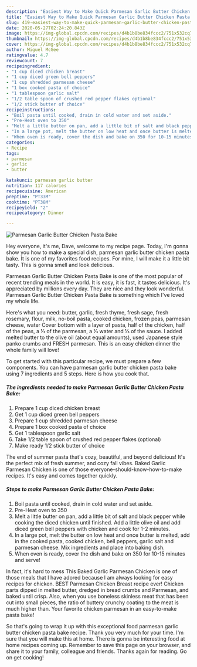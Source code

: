 ```yaml
---
description: "Easiest Way to Make Quick Parmesan Garlic Butter Chicken Pasta Bake"
title: "Easiest Way to Make Quick Parmesan Garlic Butter Chicken Pasta Bake"
slug: 419-easiest-way-to-make-quick-parmesan-garlic-butter-chicken-pasta-bake
date: 2020-05-27T02:24:20.843Z
image: https://img-global.cpcdn.com/recipes/d4b1b8be834fccc2/751x532cq70/parmesan-garlic-butter-chicken-pasta-bake-recipe-main-photo.jpg
thumbnail: https://img-global.cpcdn.com/recipes/d4b1b8be834fccc2/751x532cq70/parmesan-garlic-butter-chicken-pasta-bake-recipe-main-photo.jpg
cover: https://img-global.cpcdn.com/recipes/d4b1b8be834fccc2/751x532cq70/parmesan-garlic-butter-chicken-pasta-bake-recipe-main-photo.jpg
author: Miguel McGee
ratingvalue: 4.7
reviewcount: 7
recipeingredient:
- "1 cup diced chicken breast"
- "1 cup diced green bell peppers"
- "1 cup shredded parmesan cheese"
- "1 box cooked pasta of choice"
- "1 tablespoon garlic salt"
- "1/2 table spoon of crushed red pepper flakes optional"
- "1/2 stick butter of choice"
recipeinstructions:
- "Boil pasta until cooked, drain in cold water and set aside."
- "Pre-Heat oven to 350"
- "Melt a little butter on pan, add a little bit of salt and black pepper while cooking the diced chicken until finished. Add a little olive oil and add diced green bell peppers with chicken and cook for 1-2 minutes."
- "In a large pot, melt the butter on low heat and once butter is melted, add in the cooked pasta, cooked chicken, bell peppers, garlic salt and parmesan cheese. Mix ingredients and place into baking dish."
- "When oven is ready, cover the dish and bake on 350 for 10-15 minutes and serve!"
categories:
- Recipe
tags:
- parmesan
- garlic
- butter

katakunci: parmesan garlic butter 
nutrition: 117 calories
recipecuisine: American
preptime: "PT33M"
cooktime: "PT38M"
recipeyield: "2"
recipecategory: Dinner

---
```



![Parmesan Garlic Butter Chicken Pasta Bake](https://img-global.cpcdn.com/recipes/d4b1b8be834fccc2/751x532cq70/parmesan-garlic-butter-chicken-pasta-bake-recipe-main-photo.jpg)

Hey everyone, it's me, Dave, welcome to my recipe page. Today, I'm gonna show you how to make a special dish, parmesan garlic butter chicken pasta bake. It is one of my favorites food recipes. For mine, I will make it a little bit tasty. This is gonna smell and look delicious.

Parmesan Garlic Butter Chicken Pasta Bake is one of the most popular of recent trending meals in the world. It is easy, it is fast, it tastes delicious. It's appreciated by millions every day. They are nice and they look wonderful. Parmesan Garlic Butter Chicken Pasta Bake is something which I've loved my whole life.

Here&#39;s what you need: butter, garlic, fresh thyme, fresh sage, fresh rosemary, flour, milk, no-boil pasta, cooked chicken, frozen peas, parmesan cheese, water Cover bottom with a layer of pasta, half of the chicken, half of the peas, a ⅓ of the parmesan, a ⅓ water and ⅓ of the sauce. I added melted butter to the olive oil (about equal amounts), used Japanese style panko crumbs and FRESH parmesan. This is an easy chicken dinner the whole family will love!


To get started with this particular recipe, we must prepare a few components. You can have parmesan garlic butter chicken pasta bake using 7 ingredients and 5 steps. Here is how you cook that.

<!--inarticleads1-->

##### The ingredients needed to make Parmesan Garlic Butter Chicken Pasta Bake:

1. Prepare 1 cup diced chicken breast
1. Get 1 cup diced green bell peppers
1. Prepare 1 cup shredded parmesan cheese
1. Prepare 1 box cooked pasta of choice
1. Get 1 tablespoon garlic salt
1. Take 1/2 table spoon of crushed red pepper flakes (optional)
1. Make ready 1/2 stick butter of choice


The end of summer pasta that&#39;s cozy, beautiful, and beyond delicious! It&#39;s the perfect mix of fresh summer, and cozy fall vibes. Baked Garlic Parmesan Chicken is one of those everyone-should-know-how-to-make recipes. It&#39;s easy and comes together quickly. 

<!--inarticleads2-->

##### Steps to make Parmesan Garlic Butter Chicken Pasta Bake:

1. Boil pasta until cooked, drain in cold water and set aside.
1. Pre-Heat oven to 350
1. Melt a little butter on pan, add a little bit of salt and black pepper while cooking the diced chicken until finished. Add a little olive oil and add diced green bell peppers with chicken and cook for 1-2 minutes.
1. In a large pot, melt the butter on low heat and once butter is melted, add in the cooked pasta, cooked chicken, bell peppers, garlic salt and parmesan cheese. Mix ingredients and place into baking dish.
1. When oven is ready, cover the dish and bake on 350 for 10-15 minutes and serve!


In fact, it&#39;s hard to mess This Baked Garlic Parmesan Chicken is one of those meals that I have adored because I am always looking for easy recipes for chicken. BEST Parmesan Chicken Breast recipe ever! Chicken parts dipped in melted butter, dredged in bread crumbs and Parmesan, and baked until crisp. Also, when you use boneless skinless meat that has been cut into small pieces, the ratio of buttery crunchy coating to the meat is much higher than. Your favorite chicken parmesan in an easy-to-make pasta bake! 

So that's going to wrap it up with this exceptional food parmesan garlic butter chicken pasta bake recipe. Thank you very much for your time. I'm sure that you will make this at home. There is gonna be interesting food at home recipes coming up. Remember to save this page on your browser, and share it to your family, colleague and friends. Thanks again for reading. Go on get cooking!
